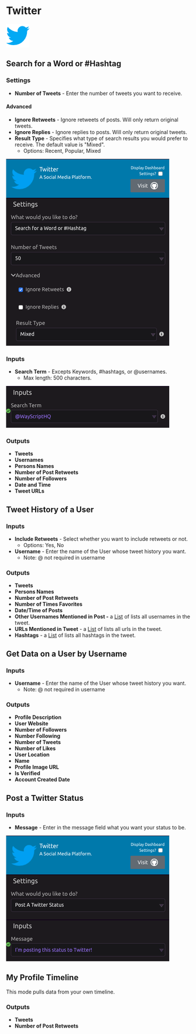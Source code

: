 # Twitter

![A social media platform.](../../.gitbook/assets/twitter.png)

## Search for a Word or \#Hashtag

### Settings

* **Number of Tweets** - Enter the number of tweets you want to receive.

#### Advanced

* **Ignore Retweets** - Ignore retweets of posts. Will only return original tweets.
* **Ignore Replies** - Ignore replies to posts. Will only return original tweets.
* **Result Type** - Specifies what type of search results you would prefer to receive. The default value is "Mixed".
  * Options: Recent, Popular, Mixed

![](../../.gitbook/assets/screenshot-2019-07-16-16.21.11.png)

### Inputs

* **Search Term** - Excepts Keywords, \#hashtags, or @usernames.
  * Max length: 500 characters.

![](../../.gitbook/assets/screenshot-2019-07-16-16.18.16.png)

### Outputs

* **Tweets**
* **Usernames**
* **Persons Names**
* **Number of Post Retweets**
* **Number of Followers**
* **Date and Time**
* **Tweet URLs**

## Tweet History of a User

### Inputs

* **Include Retweets** - Select whether you want to include retweets or not. 
  * Options: Yes, No
* **Username** - Enter the name of the User whose tweet history you want. 
  * Note: @ not required in username

### Outputs

* **Tweets**
* **Persons Names**
* **Number of Post Retweets**
* **Number of Times Favorites**
* **Date/Time of Posts**
* **Other Usernames Mentioned in Post -** a [List](../../getting_started/variables.md#lists) of lists all usernames in the tweet. 
* **URLs Mentioned in Tweet** - a [List](../../getting_started/variables.md#lists) of lists all urls in the tweet. 
* **Hashtags** - a [List](../../getting_started/variables.md#lists) of lists all hashtags in the tweet. 

## Get Data on a User by Username

### Inputs

* **Username** - Enter the name of the User whose tweet history you want. 
  * Note: @ not required in username

### Outputs

* **Profile Description**
* **User Website**
* **Number of Followers**
* **Number Following**
* **Number of Tweets**
* **Number of Likes**
* **User Location**
* **Name**
* **Profile Image URL**
* **Is Verified**
* **Account Created Date**

## Post a Twitter Status

### Inputs

* **Message** - Enter in the message field what you want your status to be.

![Posting a Twitter Status](../../.gitbook/assets/screenshot-2019-07-16-16.23.32.png)

## My Profile Timeline

This mode pulls data from your own timeline.

### Outputs

* **Tweets**
* **Number of Post Retweets**

